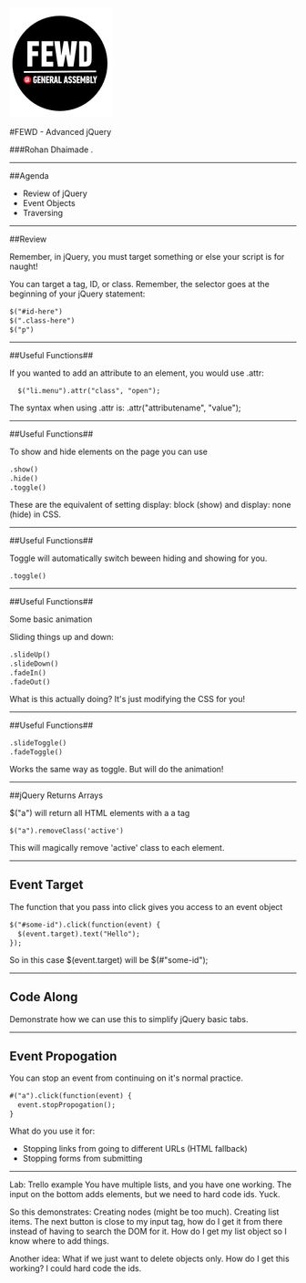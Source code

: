 ![GeneralAssemb.ly](../../img/icons/FEWD_Logo.png)

#FEWD - Advanced jQuery

###Rohan Dhaimade
.

---


##Agenda

*	Review of jQuery
* Event Objects
* Traversing


----

##Review

Remember, in jQuery, you must target something or else your script is for naught!

You can target a tag, ID, or class. Remember, the selector goes at the beginning of your jQuery statement:

```
$("#id-here")
$(".class-here")
$("p")
```

---

##Useful Functions##

If you wanted to add an attribute to an element, you would use .attr:

```
  $("li.menu").attr("class", "open");
```

The syntax when using .attr is: .attr("attributename", "value");

---

##Useful Functions##

To show and hide elements on the page you can use

```
.show()
.hide()
.toggle()
```

These are the equivalent of setting display: block (show) and display: none (hide) in CSS.

---

##Useful Functions##

Toggle will automatically switch beween hiding and showing for you.

```
.toggle()
```

---

##Useful Functions##

Some basic animation

Sliding things up and down:

```
.slideUp()
.slideDown()
.fadeIn()
.fadeOut()
```

What is this actually doing? It's just modifying the CSS for you!

---

##Useful Functions##

```
.slideToggle()
.fadeToggle()
```

Works the same way as toggle. But will do the animation!

---

##jQuery Returns Arrays

$("a") will return all HTML elements with a a tag

```
$("a").removeClass('active')
```

This will magically remove 'active' class to each element.

---

## Event Target ##

The function that you pass into click gives you access to an event object

```
$("#some-id").click(function(event) {
  $(event.target).text("Hello");
});
```

So in this case $(event.target) will be $(#"some-id");

---

## Code Along ##

Demonstrate how we can use this to simplify jQuery basic tabs.

---

## Event Propogation ##

You can stop an event from continuing on it's normal practice.

```
#("a").click(function(event) {
  event.stopPropogation();
}
```

What do you use it for:

* Stopping links from going to different URLs (HTML fallback)
* Stopping forms from submitting

---


Lab: Trello example
You have multiple lists, and you have one working.
The input on the bottom adds elements, but we need to hard code ids. Yuck.

So this demonstrates: Creating nodes (might be too much). Creating list items.
The next button is close to my input tag, how do I get it from there instead of having to search the DOM for it.
How do I get my list object so I know where to add things.

Another idea:
  What if we just want to delete objects only. How do I get this working? I could hard code the ids.








